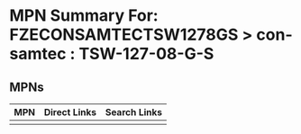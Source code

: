 



# MPN Summary For: FZECONSAMTECTSW1278GS > con-samtec : TSW-127-08-G-S

## MPNs
  

|MPN|Direct Links|Search Links|
| :--- | :--- | :--- |
||||
